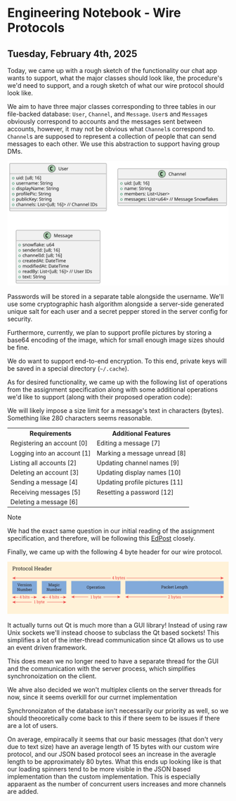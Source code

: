 # Engineering Notebook - Wire Protocols

## Tuesday, February 4th, 2025

Today, we came up with a rough sketch of the functionality our chat app wants to support, what the major classes should look like, the procedure's we'd need to support, and a rough sketch of what our wire protocol should look like.

We aim to have three major classes corresponding to three tables in our file-backed database: `User`, `Channel`, and `Message`. `User`s and `Message`s obviously correspond to accounts and the messages sent between accounts, however, it may not be obvious what `Channel`s correspond to. `Channel`s are supposed to represent a collection of people that can send messages to each other. We use this abstraction to support having group DMs.

<div style="display: none">

    ```
    @startuml diagrams/basicClassDiagram

        class User {
             + uid: [u8; 16]
             + username: String
             + displayName: String
             + profilePic: String
             + publicKey: String
             + channels: List<[u8; 16]> // Channel IDs
        }

        class Channel {
            + uid: [u8; 16]
            + name: String
            + members: List<User>
            + messages: List<u64> // Message Snowflakes
        }

        class Message {
            + snowflake: u64
            + senderId: [u8; 16]
            + channelId: [u8; 16]
            + createdAt: DateTime
            + modifiedAt: DateTime
            + readBy: List<[u8; 16]> // User IDs
            + text: String
        }

    @enduml
    ```

</div>

<div align=center>
    <img src="diagrams/basicClassDiagram.svg">
</div>

Passwords will be stored in a separate table alongside the username. We'll use some cryptographic hash algorithm alongside a server-side generated unique salt for each user and a secret pepper stored in the server config for security.

Furthermore, currently, we plan to support profile pictures by storing a base64 encoding of the image, which for small enough image sizes should be fine.

We do want to support end-to-end encryption. To this end, private keys will be saved in a special directory (`~/.cache`).

As for desired functionality, we came up with the following list of operations from the assignment specification along with some additional operations we'd like to support (along with their proposed operation code):

We will likely impose a size limit for a message's text in characters (bytes). Something like 280 characters seems reasonable.

<table align=center>
    <tr>
        <th>Requirements</th>
        <th>Additional Features</th>
    </tr>
    <tr>
        <td>Registering an account [0]</td>
        <td>Editing a message [7]</td>
    </tr>
    <tr>
        <td>Logging into an account [1]</td>
        <td>Marking a message unread [8]</td>
    </tr>
    <tr>
        <td>Listing all accounts [2]</td>
        <td>Updating channel names [9]</td>
    </tr>
     <tr>
        <td>Deleting an account [3]</td>
        <td>Updating display names [10]</td>
    </tr>
    <tr>
        <td>Sending a message [4]</td>
        <td>Updating profile pictures [11]</td>
    </tr>
    <tr>
        <td>Receiving messages [5]</td>
        <td>Resetting a password [12]</td>
    </tr>
    <tr>
        <td>Deleting a message [6]</td>
        <td></td>
    </tr>
</table>

> [!NOTE]
> We had the exact same question in our initial reading of the assignment specification, and therefore, will be following this [EdPost](https://edstem.org/us/courses/69416/discussion/6104805) closely.

Finally, we came up with the following 4 byte header for our wire protocol.

<div align=center>
    <img src="diagrams/protocol_header.svg">
</div>

It actually turns out Qt is much more than a GUI library! Instead of using raw Unix sockets we'll instead choose to subclass the Qt based sockets! This simplifies a lot of the inter-thread communication since Qt allows us to use an event driven framework.

This does mean we no longer need to have a separate thread for the GUI and the communication with the server process, which simplifies synchronoization on the client.

We ahve also decided we won't multiplex clients on the server threads for now, since it seems overkill for our currnet implementation

Synchronoizaton of the database isn't necessarily our priority as well, so we should theooretically come back to this if there seem to be issues if there are a lot of users.

On average, empiracally it seems that our basic messages (that don't very due to text size) have an average length of 15 bytes with our custom wire protocol, and our JSON based protocol sees an increase in the averagle length to be approximately 80 bytes. What this ends up looking like is that our loading spinners tend to be more visible in the JSON based implementation than the custom implementation. This is especially apparaent as the number of concurrent users increases and more channels are added.